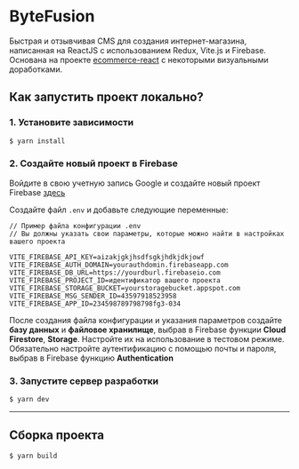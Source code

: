 # ByteFusion
Быстрая и отзывчивая CMS для создания интернет-магазина, написанная на ReactJS с использованием Redux, Vite.js и Firebase. Основана на проекте [ecommerce-react](https://github.com/jgudo/ecommerce-react) с некоторыми визуальными доработками.

## Как запустить проект локально?
### 1. Установите зависимости
```sh
$ yarn install
```

### 2. Создайте новый проект в Firebase
Войдите в свою учетную запись Google и создайте новый проект Firebase [здесь](https://console.firebase.google.com/u/0/)

Создайте файл `.env` и добавьте следующие переменные:

```
// Пример файла конфигурации .env
// Вы должны указать свои параметры, которые можно найти в настройках вашего проекта

VITE_FIREBASE_API_KEY=aizakjgkjhsdfsgkjhdkjdkjowf
VITE_FIREBASE_AUTH_DOMAIN=yourauthdomin.firebaseapp.com
VITE_FIREBASE_DB_URL=https://yourdburl.firebaseio.com
VITE_FIREBASE_PROJECT_ID=идентификатор вашего проекта 
VITE_FIREBASE_STORAGE_BUCKET=yourstoragebucket.appspot.com
VITE_FIREBASE_MSG_SENDER_ID=43597918523958
VITE_FIREBASE_APP_ID=234598789798798fg3-034

``` 

После создания файла конфигурации и указания параметров создайте **базу данных** и **файловое хранилище**, выбрав в Firebase функции **Cloud Firestore**, **Storage**. Настройте их на использование в тестовом режиме. Обязательно настройте аутентификацию с помощью почты и пароля, выбрав в Firebase функцию **Authentication**

### 3. Запустите сервер разработки
```sh
$ yarn dev
```

---

## Сборка проекта
```sh
$ yarn build
```
